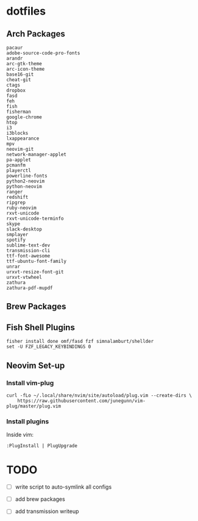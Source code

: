 # dotfiles

## Arch Packages
```
pacaur
adobe-source-code-pro-fonts
arandr
arc-gtk-theme
arc-icon-theme
base16-git
cheat-git
ctags
dropbox
fasd
feh
fish
fisherman
google-chrome
htop
i3
i3blocks
lxappearance
mpv
neovim-git
network-manager-applet
pa-applet
pcmanfm
playerctl
powerline-fonts
python2-neovim
python-neovim
ranger
redshift
ripgrep
ruby-neovim
rxvt-unicode
rxvt-unicode-terminfo
skype
slack-desktop
smplayer
spotify
sublime-text-dev
transmission-cli
ttf-font-awesome
ttf-ubuntu-font-family
unrar
urxvt-resize-font-git
urxvt-vtwheel
zathura
zathura-pdf-mupdf
```

## Brew Packages

## Fish Shell Plugins
```
fisher install done omf/fasd fzf simnalamburt/shellder
set -U FZF_LEGACY_KEYBINDINGS 0
```

## Neovim Set-up
### Install vim-plug
```
curl -fLo ~/.local/share/nvim/site/autoload/plug.vim --create-dirs \
    https://raw.githubusercontent.com/junegunn/vim-plug/master/plug.vim
```
### Install plugins
Inside vim:
```
:PlugInstall | PlugUpgrade
```

# TODO
  - [ ] write script to auto-symlink all configs
  - [ ] add brew packages
  - [ ] add transmission writeup

